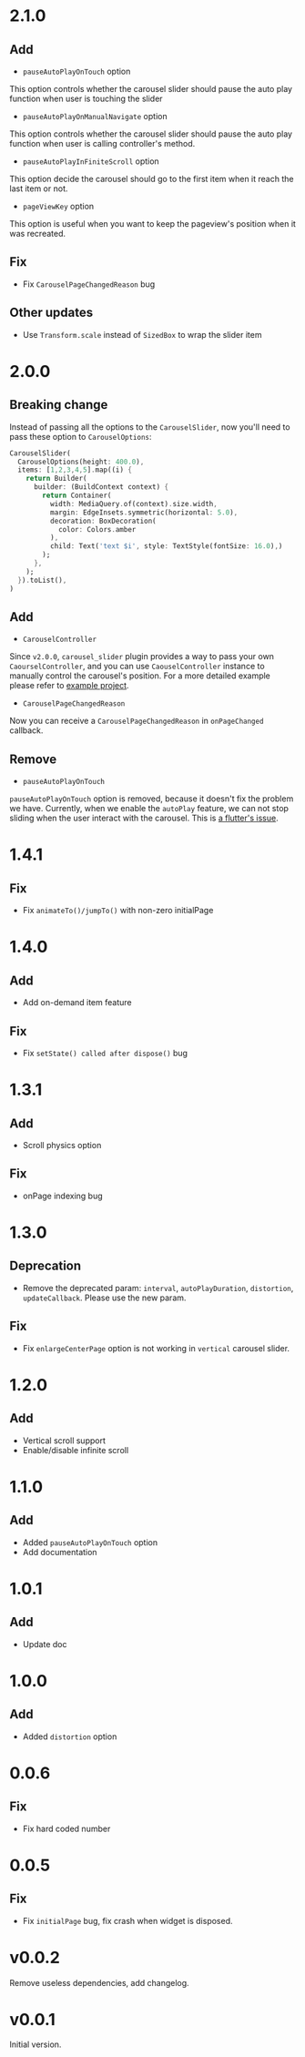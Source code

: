 # 2.1.0

## Add

- `pauseAutoPlayOnTouch` option

This option controls whether the carousel slider should pause the auto play function when user is touching the slider

- `pauseAutoPlayOnManualNavigate` option

This option controls whether the carousel slider should pause the auto play function when user is calling controller's method.

- `pauseAutoPlayInFiniteScroll` option

This option decide the carousel should go to the first item when it reach the last item or not.

- `pageViewKey` option

This option is useful when you want to keep the pageview's position when it was recreated.

## Fix

- Fix `CarouselPageChangedReason` bug

## Other updates

- Use `Transform.scale` instead of `SizedBox` to wrap the slider item

# 2.0.0

## Breaking change

Instead of passing all the options to the `CarouselSlider`, now you'll need to pass these option to `CarouselOptions`:

```dart
CarouselSlider(
  CarouselOptions(height: 400.0),
  items: [1,2,3,4,5].map((i) {
    return Builder(
      builder: (BuildContext context) {
        return Container(
          width: MediaQuery.of(context).size.width,
          margin: EdgeInsets.symmetric(horizontal: 5.0),
          decoration: BoxDecoration(
            color: Colors.amber
          ),
          child: Text('text $i', style: TextStyle(fontSize: 16.0),)
        );
      },
    );
  }).toList(),
)
```

## Add

- `CarouselController`

Since `v2.0.0`, `carousel_slider` plugin provides a way to pass your own `CaourselController`, and you can use `CaouselController` instance to manually control the carousel's position. For a more detailed example please refer to [example project](example/lib/main.dart).

- `CarouselPageChangedReason`

Now you can receive a `CarouselPageChangedReason` in `onPageChanged` callback.

## Remove

- `pauseAutoPlayOnTouch`

`pauseAutoPlayOnTouch` option is removed, because it doesn't fix the problem we have. Currently, when we enable the `autoPlay` feature, we can not stop sliding when the user interact with the carousel. This is [a flutter's issue](https://github.com/flutter/flutter/issues/54875).

# 1.4.1

## Fix

- Fix `animateTo()/jumpTo()` with non-zero initialPage

# 1.4.0

## Add

- Add on-demand item feature

## Fix

- Fix `setState() called after dispose()` bug

# 1.3.1

## Add

- Scroll physics option

## Fix

- onPage indexing bug


# 1.3.0

## Deprecation

- Remove the deprecated param: `interval`, `autoPlayDuration`, `distortion`, `updateCallback`. Please use the new param.

## Fix

-  Fix `enlargeCenterPage` option is not working in `vertical` carousel slider.

# 1.2.0

## Add

- Vertical scroll support
- Enable/disable infinite scroll

# 1.1.0

## Add

- Added `pauseAutoPlayOnTouch` option
- Add documentation

# 1.0.1

## Add

- Update doc

# 1.0.0

## Add

- Added `distortion` option


# 0.0.6

## Fix

- Fix hard coded number

# 0.0.5

## Fix

- Fix `initialPage` bug, fix crash when widget is disposed.


# v0.0.2

Remove useless dependencies, add changelog.

# v0.0.1

Initial version.
